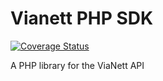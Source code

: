 # Vianett PHP SDK
[![Coverage Status](https://coveralls.io/repos/github/zaporylie/vianett-php/badge.svg?branch=master)](https://coveralls.io/github/zaporylie/vianett-php?branch=master)

A PHP library for the ViaNett API
